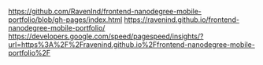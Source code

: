https://github.com/RavenInd/frontend-nanodegree-mobile-portfolio/blob/gh-pages/index.html
https://ravenind.github.io/frontend-nanodegree-mobile-portfolio/
https://developers.google.com/speed/pagespeed/insights/?url=https%3A%2F%2Fravenind.github.io%2Ffrontend-nanodegree-mobile-portfolio%2F
